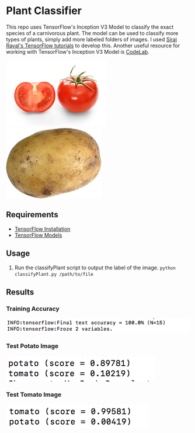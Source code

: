 # Plant Classifier
This repo uses TensorFlow's Inception V3 Model to classify the exact species of a carnivorous plant. 
The model can be used to classify more types of plants, simply add more labeled folders of images. 
I used [Siraj Raval's TensorFlow tutorials](https://www.youtube.com/watch?v=QfNvhPx5Px8) to develop this. 
Another useful resource for working with TensorFlow's Inception V3 Model is [CodeLab](https://codelabs.developers.google.com/codelabs/tensorflow-for-poets/?utm_campaign=chrome_series_machinelearning_063016&utm_source=gdev&utm_medium=yt-desc#0).

![el](plant_photos/tomato/2Q==.jpg)
![el](plant_photos/potato/images.jpg)

## Requirements

* [TensorFlow Installation](https://www.tensorflow.org/install/)
* [TensorFlow Models](https://github.com/tensorflow/tensorflow)

## Usage

1. Run the classifyPlant script to output the label of the image. 
   `python classifyPlant.py /path/to/file`
  
## Results

### Training Accuracy
![accuracy](accuracies/test_accuracy.png)
### Test Potato Image
![accuracy](accuracies/potato_test.png)
### Test Tomato Image
![accuracy](accuracies/tomato_test.png)


